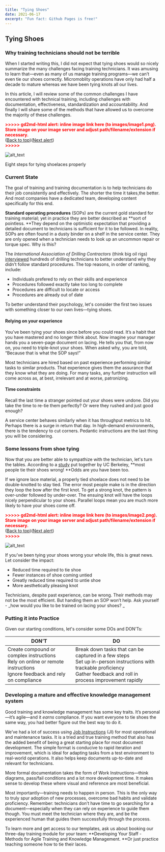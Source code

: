 ```yaml
---
title: "Tying Shoes"
date: 2021-06-17
excerpt: "Fun fact: Github Pages is free!"
---
```


## Tying Shoes


### Why training technicians should not be terrible

When I started writing this, I did not expect that tying shoes would so nicely summarize the many challenges facing training technicians. It was amusing to learn that—even as many of us manage training programs—we can’t even tie our shoes correctly. Micromoblity operations have only had half a decade to mature whereas we have been tying knots all our lives. 

In this article, I will review some of the common challenges I have encountered with technical training, including challenges with documentation, effectiveness, standardization and accountability. And finally I will share some of the methods that have allowed us to overcome the majority of these challenges.



<p id="gdcalert1" ><span style="color: red; font-weight: bold">>>>>>  gd2md-html alert: inline image link here (to images/image1.png). Store image on your image server and adjust path/filename/extension if necessary. </span><br>(<a href="#">Back to top</a>)(<a href="#gdcalert2">Next alert</a>)<br><span style="color: red; font-weight: bold">>>>>> </span></p>


![alt_text](images/image1.png "image_tooltip")


Eight steps for tying shoelaces properly


### Current State

The goal of training and training documentation is to help technicians do their job consistently and effectively. The shorter the time it takes,the better. And most companies have a dedicated team, developing content specifically for this end. 

**Standard operating procedures** (SOPs) are the current gold standard for training material; yet in  practice they are better described as **sort of pointless. **They depend on the optimistic expectation that providing a detailed document to technicians is sufficient for it to be followed. In reality, SOPs are often found in a dusty binder on a shelf in the service center. They are only opened when a technician needs to look up an uncommon repair or torque spec. Why is this?

The _International Association of Drilling Contractors_ (think big oil rigs) [interviewed](https://www.drillingcontractor.org/why-people-dont-follow-procedures-a-human-performance-perspective-54955) hundreds of  drilling technicians to better understand why they didn’t follow standard procedures. The top reasons, in order of ranking, include:



*   Individuals prefered to rely on their skills and experience
*   Procedures followed exactly take too long to complete
*   Procedures are difficult to locate or access
*   Procedures are already out of date

To better understand their psychology, let's consider the first two issues with something closer to our own lives—tying shoes. 


#### Relying on your experience

You’ve been tying your shoes since before you could read. It’s a habit that you have mastered and no longer think about. Now imagine your manager hands you a seven-page document on lacing. He tells you that, from now on, you need to triple-knot your shoes. When asked why, you are told, “Because that is what the SOP says!”

Most technicians are hired based on past experience performing similar tasks to similar products. That experience gives them the assurance that they know what they are doing. For many tasks, any further instruction will come across as, at best, irrelevant and at worse, patronizing. 


#### Time constraints

Recall the last time a stranger pointed out your shoes were undone. Did you take the time to re-tie them perfectly? Or were they rushed and just good enough? 

A service center behaves similarly when it has throughput metrics to hit. Perhaps there is a surge in return that day. In high-demand environments, there is the tendency to cut corners. Pedantic instructions are the last thing you will be considering.


### Some lessons from shoe tying 

Now that you are better able to sympathize with the technician, let's turn the tables. According to a [study](https://news.berkeley.edu/2017/04/11/shoe-string-theory-science-shows-why-shoelaces-come-untied/) put together by UC Berkeley, **most people tie their shoes wrong! **Odds are you have been too. 

If we ignore lace material, a properly tied shoelace does not need to be double-knotted to stay tied. The error most people make is in the direction they loop the bow after the first knot. To get a strong knot, the pattern is over-under followed by under-over. The ensuing knot will have the loops nicely perpendicular to your shoes. Parallel loops mean you are much more likely to have your shoes come off. 



<p id="gdcalert2" ><span style="color: red; font-weight: bold">>>>>>  gd2md-html alert: inline image link here (to images/image2.png). Store image on your image server and adjust path/filename/extension if necessary. </span><br>(<a href="#">Back to top</a>)(<a href="#gdcalert3">Next alert</a>)<br><span style="color: red; font-weight: bold">>>>>> </span></p>


![alt_text](images/image2.png "image_tooltip")


If you’ve been tying your shoes wrong your whole life, this is great news. Let consider the impact: 



*   Reduced time required to tie shoe
*   Fewer instances of shoe coming untied
*   Greatly reduced time required to untie shoe
*   More aesthetically pleasing knot

Technicians, despite past experience, can be wrong. Their methods may not be the most efficient. But handing them an SOP won’t help. Ask yourself - _how would you like to be trained on lacing your shoes? _


### Putting it into Practice

Given our starting conditions, let's consider some DOs and DON’Ts:

| DON’T                                                        | DO                                                           |
| ------------------------------------------------------------ | ------------------------------------------------------------ |
| Create compound or complex instructions<br />Rely on online or remote instructions<br />Ignore feedback and rely on compliance | Break down tasks that can be captured in a few steps<br />Set up in-person instructions with trackable proficiency<br />Gather feedback and roll in process improvement rapidly |

### Developing a mature and effective knowledge management system

Good training and knowledge management has some key traits. It’s personal—it’s agile—and it _earns_ compliance. If you want everyone to tie shoes the same way, you had better figure out the best way to do it.

We’ve had a lot of success using [Job Instructions](https://www.twi-institute.com/job-instruction/) (JI) for most operational and maintenance tasks. It is a tried and true training method that also has the added benefit of being a great starting place for most document development. The simple format is conducive to rapid iteration and improvement, which is ideal for adapting tasks from a test environment to real-world operations. It also helps keep documents up-to-date and relevant for technicians.   

More formal documentation takes the form of Work Instructions—think diagrams, pass/fail conditions and a lot more development time. It makes sense to develop these where visual and reference are most beneficial. 

Most importantly—training needs to happen in person. This is the only way to truly spur adoption of new processes, overcome bad habits and validate proficiency. Remember: technicians don’t have time to go searching for a document—especially when they can rely on experience to guide them though. You must meet the technician where they are, and be the experienced human that guides them successfully through the process. 

To learn more and get access to our templates, ask us about booking our three-day training module for your team: **Developing Your Staff - Methods for Agile Training and Knowledge Management. **Or just practice teaching someone how to tie their laces.
